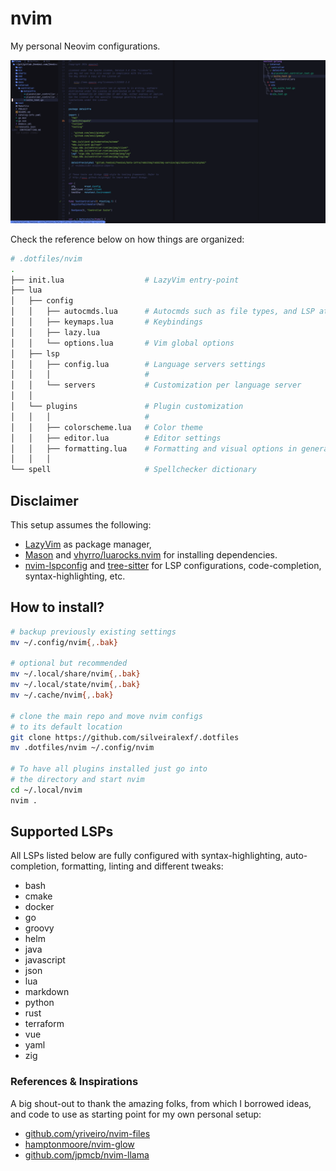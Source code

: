 # nvim

My personal Neovim configurations.

![preview](../images/nvim.png)

Check the reference below on how things are organized:

```bash
# .dotfiles/nvim
.
├── init.lua                  # LazyVim entry-point
├── lua
│   ├── config
│   │   ├── autocmds.lua      # Autocmds such as file types, and LSP attachment configs
│   │   ├── keymaps.lua       # Keybindings
│   │   ├── lazy.lua
│   │   └── options.lua       # Vim global options
│   ├── lsp
│   │   ├── config.lua        # Language servers settings
│   │   │                     #
│   │   └── servers           # Customization per language server
│   │  
│   └── plugins               # Plugin customization
│   │   │                     #
│   │   ├── colorscheme.lua   # Color theme
│   │   ├── editor.lua        # Editor settings
│   │   ├── formatting.lua    # Formatting and visual options in general
│   │   │
└── spell                     # Spellchecker dictionary
```

## Disclaimer

This setup assumes the following:

- [LazyVim](https://www.lazyvim.org/) as package manager,
- [Mason](https://github.com/williamboman/mason.nvim/) and [vhyrro/luarocks.nvim](https://github.com/vhyrro/luarocks.nvim) for installing dependencies.
- [nvim-lspconfig](https://github.com/neovim/nvim-lspconfig) and [tree-sitter](https://github.com/tree-sitter/tree-sitter) for LSP configurations, code-completion, syntax-highlighting, etc.

## How to install?

```bash
# backup previously existing settings
mv ~/.config/nvim{,.bak}

# optional but recommended
mv ~/.local/share/nvim{,.bak}
mv ~/.local/state/nvim{,.bak}
mv ~/.cache/nvim{,.bak}

# clone the main repo and move nvim configs
# to its default location
git clone https://github.com/silveiralexf/.dotfiles
mv .dotfiles/nvim ~/.config/nvim

# To have all plugins installed just go into
# the directory and start nvim
cd ~/.local/nvim
nvim .
```

## Supported LSPs

All LSPs listed below are fully configured with syntax-highlighting,
auto-completion, formatting, linting and different tweaks:

- bash
- cmake
- docker
- go
- groovy
- helm
- java
- javascript
- json
- lua
- markdown
- python
- rust
- terraform
- vue
- yaml
- zig

### References & Inspirations

A big shout-out to thank the amazing folks, from which I borrowed ideas,
and code to use as starting point for my own personal setup:

- [github.com/yriveiro/nvim-files](https://github.com/yriveiro/nvim-files/tree/lazyvim)
- [hamptonmoore/nvim-glow](https://hamptonmoore.com/posts/nvim-glow/)
- [github.com/jpmcb/nvim-llama](https://github.com/jpmcb/nvim-llama)
